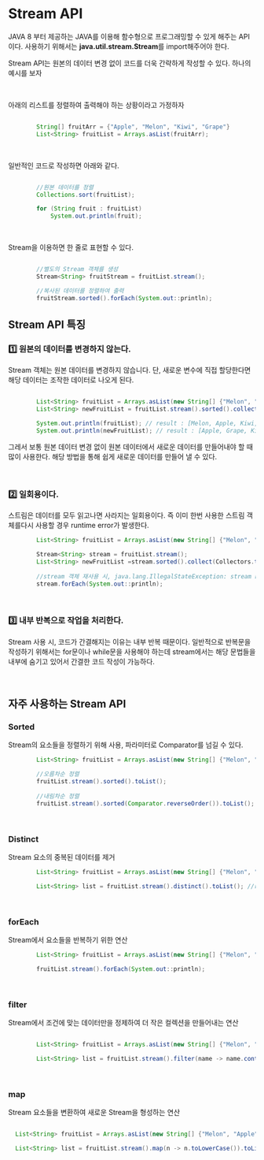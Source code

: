 # Stream API

JAVA 8 부터 제공하는 JAVA를 이용해 함수형으로 프로그래밍할 수 있게 해주는 API이다. 사용하기 위해서는 **java.util.stream.Stream**를 import해주어야 한다. 

Stream API는 원본의 데이터 변경 없이 코드를 더욱 간략하게 작성할 수 있다. 하나의 예시를 보자

</br>

아래의 리스트를 정렬하여 출력해야 하는 상황이라고 가정하자

```java

        String[] fruitArr = {"Apple", "Melon", "Kiwi", "Grape"}
        List<String> fruitList = Arrays.asList(fruitArr);
```

</br>

일반적인 코드로 작성하면 아래와 같다.
```java

        //원본 데이터를 정렬
        Collections.sort(fruitList);

        for (String fruit : fruitList)
            System.out.println(fruit);
```
</br>

Stream을 이용하면 한 줄로 표현할 수 있다.
```java

        //별도의 Stream 객체를 생성
        Stream<String> fruitStream = fruitList.stream();

        //복사된 데이터를 정렬하여 출력
        fruitStream.sorted().forEach(System.out::println);

```

## Stream API 특징


### 1️⃣ 원본의 데이터를 변경하지 않는다. 

Stream 객체는 원본 데이터를 변경하지 않습니다. 단, 새로운 변수에 직접 할당한다면 해당 데이터는 조작한 데이터로 나오게 된다.

```java

        List<String> fruitList = Arrays.asList(new String[] {"Melon", "Apple", "Kiwi", "Grape"});
        List<String> newFruitList = fruitList.stream().sorted().collect(Collectors.toList());

        System.out.println(fruitList); // result : [Melon, Apple, Kiwi, Grape]
        System.out.println(newFruitList); // result : [Apple, Grape, Kiwi, Melon]

```


그레서 보통 원본 데이터 변경 없이 원본 데이터에서 새로운 데이터를 만들어내야 할 때 많이 사용한다. 해당 방법을 통해 쉽게 새로운 데이터를 만들어 낼 수 있다. 

</br>

### 2️⃣ 일회용이다.

스트림은 데이터를 모두 읽고나면 사라지는 일회용이다. 즉 이미 한번 사용한 스트림 객체를다시 사용할 경우 runtime error가 발생한다.

```java
        List<String> fruitList = Arrays.asList(new String[] {"Melon", "Apple", "Kiwi", "Grape"});

        Stream<String> stream = fruitList.stream();
        List<String> newFruitList =stream.sorted().collect(Collectors.toList());
        
        //stream 객체 재사용 시, java.lang.IllegalStateException: stream has already been operated upon or closed 발생
        stream.forEach(System.out::println);


```

</br>


### 3️⃣ 내부 반복으로 작업을 처리한다. 

Stream 사용 시, 코드가 간결해지는 이유는 내부 반복 때문이다. 일반적으로 반복문을 작성하기 위해서는 for문이나 while문을 사용해야 하는데 stream에서는 해당 문법들을 내부에 숨기고 있어서 간결한 코드 작성이 가능하다.


</br>

## 자주 사용하는 Stream API


### Sorted
Stream의 요소들을 정렬하기 위해 사용, 파라미터로 Comparator를 넘길 수 있다. 

```java
        List<String> fruitList = Arrays.asList(new String[] {"Melon", "Apple", "Kiwi", "Grape"});

        //오름차순 정렬
        fruitList.stream().sorted().toList();
        
        //내림차순 정렬
        fruitList.stream().sorted(Comparator.reverseOrder()).toList();
```

</br>


### Distinct
Stream 요소의 중복된 데이터를 제거

```java
        List<String> fruitList = Arrays.asList(new String[] {"Melon", "Apple", "Kiwi", "Grape", "Apple"});

        List<String> list = fruitList.stream().distinct().toList(); //result : [Melon, Apple, Kiwi, Grape]
```


</br>


### forEach

Stream에서 요소들을 반복하기 위한 연산

```java
        List<String> fruitList = Arrays.asList(new String[] {"Melon", "Apple", "Kiwi", "Grape", "Apple"});

        fruitList.stream().forEach(System.out::println);

```

</br>


### filter
Stream에서 조건에 맞는 데이터만을 정제하여 더 작은 컬렉션을 만들어내는 연산

```java

        List<String> fruitList = Arrays.asList(new String[] {"Melon", "Apple", "Kiwi", "Grape", "Apple"});

        List<String> list = fruitList.stream().filter(name -> name.contains("A")).toList(); //result : [Apple, Apple]

```


</br>

### map

Stream 요소들을 변환하여 새로운 Stream을 형성하는 연산

```java

  List<String> fruitList = Arrays.asList(new String[] {"Melon", "Apple", "Kiwi", "Grape", "Apple"});

  List<String> list = fruitList.stream().map(n -> n.toLowerCase()).toList(); //result : [melon, apple, kiwi, grape, apple]

```

